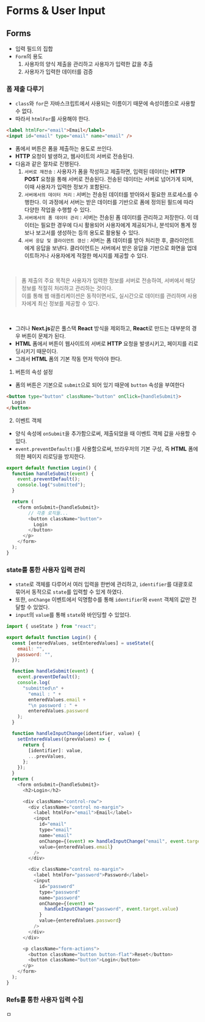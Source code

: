 # Forms & User Input

## Forms

- 입력 필드의 집합
- `Form`의 용도
  1. 사용자의 양식 제출을 관리하고 사용자가 입력한 값을 추출
  2. 사용자가 입력한 데이터를 검증

### 폼 제출 다루기

- `class`와 `for`은 자바스크립트에서 사용되는 이름이기 때문에 속성이름으로 사용할 수 없다.
- 따라서 `htmlFor`를 사용해야 한다.

```html
<label htmlFor="email">Email</label>
<input id="email" type="email" name="email" />
```

- 폼에서 버튼은 폼을 제출하는 용도로 쓰인다.
- **HTTP** 요청이 발생하고, 웹사이트의 서버로 전송된다.
- 다음과 같은 절차로 진행된다.
    1. `서버로 재전송` : 사용자가 폼을 작성하고 제출하면, 입력된 데이터는 **HTTP POST** 요청을 통해 서버로 전송된다. 전송된 데이터는 서버로 넘어가게 되며, 이때 사용자가 입력한 정보가 포함된다.
    2. `서버에서의 데이터 처리` : 서버는 전송된 데이터를 받아와서 필요한 프로세스를 수행한다. 이 과정에서 서버는 받은 데이터를 기반으로 폼에 정의된 필드에 따라 다양한 작업을 수행할 수 있다.
    3. `서버에서의 폼 데이터 관리` : 서버는 전송된 폼 데이터를 관리하고 저장한다. 이 데이터는 필요한 경우에 다시 활용되어 사용자에게 제공되거나, 분석되어 통계 정보나 보고서를 생성하는 등의 용도로 활용될 수 있다.
    4. `서버 응답 및 클라이언트 갱신` : 서버는 폼 데이터를 받아 처리한 후, 클라이언트에게 응답을 보낸다. 클라이언트는 서버에서 받은 응답을 기반으로 화면을 업데이트하거나 사용자에게 적절한 메시지를 제공할 수 있다.

<br/>

> 폼 제출의 주요 목적은 사용자가 입력한 정보를 서버로 전송하여, 서버에서 해당 정보를 적절히 처리하고 관리하는 것이다. <br/>
> 이를 통해 웹 애플리케이션은 동적이면서도, 실시간으로 데이터를 관리하며 사용자에게 최신 정보를 제공할 수 있다.

<br/>

- 그러나 **Next.js**같은 풀스택 **React** 방식을 제외하고, **React**로 만드는 대부분의 경우 버튼이 문제가 된다.
- **HTML** 폼에서 버튼이 웹사이트의 서버로 **HTTP** 요청을 발생시키고, 페이지를 리로딩시키기 때문이다.
- 그래서 **HTML** 폼의 기본 작동 먼저 막아야 한다.

1. 버튼의 속성 설정

- 폼의 버튼은 기본으로 `submit`으로 되어 있기 때문에 `button` 속성을 부여한다

```html
<button type="button" className="button" onClick={handleSubmit}>
  Login
</button>
```

2. 이벤트 객체

- 양식 속성에 `onSubmit`을 추가함으로써, 제출되었을 때 이벤트 객체 값을 사용할 수 있다.
- `event.preventDefault()`를 사용함으로써, 브라우저의 기본 구성, 즉 **HTML** 폼에 의한 페이지 리로딩을 방지한다.

```javascript
export default function Login() {
  function handleSubmit(event) {
    event.preventDefault();
    console.log("submitted");
  }

  return (
    <form onSubmit={handleSubmit}>
        // 각종 로직들...
        <button className="button">
          Login
        </button>
      </p>
    </form>
  );
}
```

### state를 통한 사용자 입력 관리

- `state`로 객체를 다루어서 여러 입력을 한번에 관리하고, `identifier`를 대괄호로 묶어서 동적으로 `state`를 입력할 수 있게 하였다.
- 또한, `onChange` 이벤트에서 익명함수를 통해 `identifier`와 `event` 객체의 값만 전달할 수 있었다.
- `input`의 `value`를 통해 `state`와 바인딩할 수 있었다.

```javascript
import { useState } from "react";

export default function Login() {
  const [enteredValues, setEnteredValues] = useState({
    email: "",
    password: "",
  });

  function handleSubmit(event) {
    event.preventDefault();
    console.log(
      "submitted\n" +
        "email : " +
        enteredValues.email +
        "\n password : " +
        enteredValues.password
    );
  }

  function handleInputChange(identifier, value) {
    setEnteredValues((prevValues) => {
      return {
        [identifier]: value,
        ...prevValues,
      };
    });
  }
  return (
    <form onSubmit={handleSubmit}>
      <h2>Login</h2>

      <div className="control-row">
        <div className="control no-margin">
          <label htmlFor="email">Email</label>
          <input
            id="email"
            type="email"
            name="email"
            onChange={(event) => handleInputChange("email", event.target.value)}
            value={enteredValues.email}
          />
        </div>

        <div className="control no-margin">
          <label htmlFor="password">Password</label>
          <input
            id="password"
            type="password"
            name="password"
            onChange={(event) =>
              handleInputChange("password", event.target.value)
            }
            value={enteredValues.password}
          />
        </div>
      </div>

      <p className="form-actions">
        <button className="button button-flat">Reset</button>
        <button className="button">Login</button>
      </p>
    </form>
  );
}
```

### Refs를 통한 사용자 입력 수집








ㅁ
